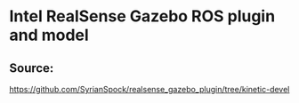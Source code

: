 # Intel RealSense Gazebo ROS plugin and model

## Source:

https://github.com/SyrianSpock/realsense_gazebo_plugin/tree/kinetic-devel

